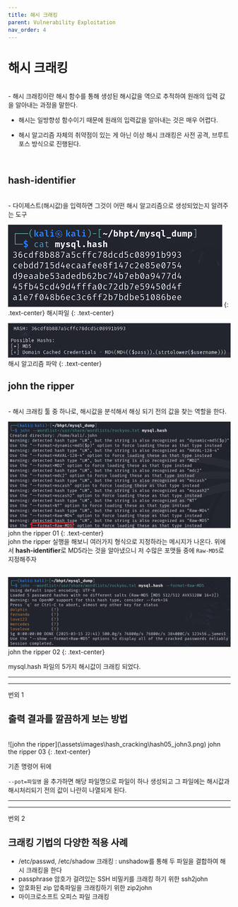 ```yaml
---
title: 해시 크래킹
parent: Vulnerability Exploitation
nav_order: 4
---
```


# 해시 크래킹
<br>
- 해시 크래킹이란 해시 함수를 통해 생성된 해시값을 역으로 추적하여 원래의 입력 값을 알아내는 과정을 말한다.

- 해시는 일방향성 함수이기 때문에 원래의 입력값을 알아내는 것은 매우 어렵다.

- 해시 알고리즘 자체의 취약점이 있는 게 아닌 이상 해시 크래킹은 사전 공격, 브루트 포스 방식으로 진행된다. 
<br>

## hash-identifier

<br>
- 다이제스트(해시값)을 입력하면 그것이 어떤 해시 알고리즘으로 생성되었는지 알려주는 도구

![해시파일](\assets\images\hash_cracking\hash01_hash파일.png)
{: .text-center}
해시파일
{: .text-center}

![hash-identifier](\assets\images\hash_cracking\hash02_hashidentifier.png)
해시 알고리즘 파악
{: .text-center}

## john the ripper
<br>
- 해시 크래킹 툴 중 하나로, 해시값을 분석해서 해싱 되기 전의 값을 찾는 역할을 한다.

![john the ripper](\assets\images\hash_cracking\hash03_john1.png)
john the ripper 01
{: .text-center}
<br>
john the ripper 실행을 해보니 여러가지 형식으로 지정하라는 메시지가 나온다.
위에서 **hash-identifier**로 MD5라는 것을 알아냈으니 저 수많은 포맷들 중에 `Raw-MD5`로
지정해주자
<br><br>

![john the ripper](\assets\images\hash_cracking\hash04_john2.png)
john the ripper 02
{: .text-center}

mysql.hash 파일의 5가지 해시값이 크래킹 되었다.

----------------------------------------------------
----------------------------------------------------
번외 1

## 출력 결과를 깔끔하게 보는 방법
<br>
![john the ripper](\assets\images\hash_cracking\hash05_john3.png)
john the ripper 03
{: .text-center}

기존 명령어 뒤에

``` --pot=파일명 ``` 을 추가하면 해당 파일명으로 파일이 하나 생성되고 그 파일에는 해시값과 해시처리되기 전의 값이 나란히 나열되게 된다.

----------------------------------------------------
----------------------------------------------------

번외 2
## 크래킹 기법의 다양한 적용 사례

- /etc/passwd, /etc/shadow 크래킹 : unshadow를 통해 두 파일을 결합하여 해시 크래킹을 한다
- passphrase 암호가 걸려있는 SSH 비밀키를 크래킹 하기 위한 ssh2john
- 암호화된 zip 압축파일을 크래킹하기 위한 zip2john
- 마이크로소프트 오피스 파일 크래킹